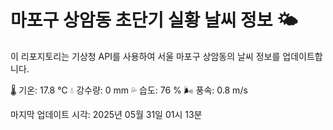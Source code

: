 
# 마포구 상암동 초단기 실황 날씨 정보 🌤️

이 리포지토리는 기상청 API를 사용하여 서울 마포구 상암동의 날씨 정보를 업데이트합니다. 

🌡️ 기온: 17.8 ℃
💧 강수량: 0 mm
💦 습도: 76 %
🌬️ 풍속: 0.8 m/s

마지막 업데이트 시각: 2025년 05월 31일 01시 13분    
